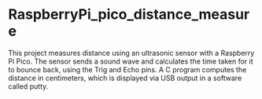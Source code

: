 # RaspberryPi_pico_distance_measure
This project measures distance using an ultrasonic sensor with a Raspberry Pi Pico. The sensor sends a sound wave and calculates the time taken for it to bounce back, using the Trig and Echo pins. A C program computes the distance in centimeters, which is displayed via USB output in a software called putty.
